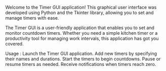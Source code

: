 Welcome to the Timer GUI application! This graphical user interface was developed using Python and the Tkinter library, allowing you to set and manage timers with ease.

The Timer GUI is a user-friendly application that enables you to set and monitor countdown timers. Whether you need a simple kitchen timer or a productivity tool for managing work intervals, this application has got you covered.

Usage :
Launch the Timer GUI application.
Add new timers by specifying their names and durations.
Start the timers to begin countdowns.
Pause or resume timers as needed.
Receive notifications when timers reach zero.
